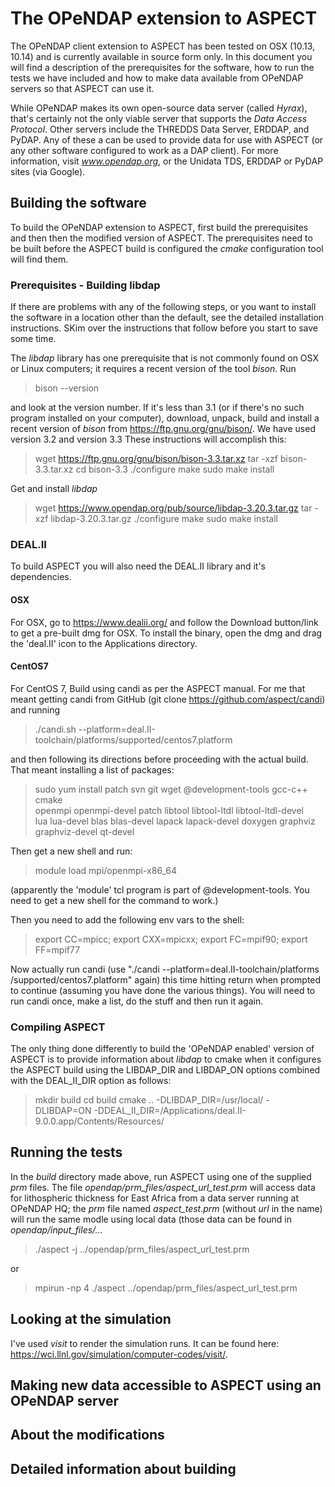 
# The OPeNDAP extension to ASPECT

The OPeNDAP client extension to ASPECT has been tested on OSX
(10.13, 10.14) and is currently available in source form only. In this
document you will find a description of the prerequisites for the
software, how to run the tests we have included and how to make data
available from OPeNDAP servers so that ASPECT can use it.

While OPeNDAP makes its own open-source data server (called _Hyrax_),
that's certainly not the only viable server that supports the _Data
Access Protocol_. Other servers include the THREDDS Data Server,
ERDDAP, and PyDAP. Any of these a can be used to provide data for use
with ASPECT (or any other software configured to work as a DAP
client). For more information, visit _www.opendap.org_, or the Unidata
TDS, ERDDAP or PyDAP sites (via Google).

## Building the software

To build the OPeNDAP extension to ASPECT, first build the prerequisites
and then then the modified version of ASPECT. The prerequisites need to
be built before the ASPECT build is configured the  _cmake_
configuration tool will find them.

### Prerequisites - Building libdap

If there are problems with any of the following steps, or you want to
install the software in a location other than the default, see the
detailed installation instructions. SKim over the instructions that
follow before you start to save some time.

The _libdap_ library has one prerequisite that is not commonly found
on OSX or Linux computers; it requires a recent version of the tool
_bison_. Run

> bison --version

and look at the version number. If it's less than 3.1 (or if there's
no such program installed on your computer), download, unpack, build
and install a recent version of _bison_ from
https://ftp.gnu.org/gnu/bison/. We have used version 3.2 and
version 3.3 These instructions will accomplish this:

> wget https://ftp.gnu.org/gnu/bison/bison-3.3.tar.xz
> tar -xzf bison-3.3.tar.xz
> cd bison-3.3
> ./configure
> make
> sudo make install

Get and install _libdap_

> wget https://www.opendap.org/pub/source/libdap-3.20.3.tar.gz
> tar -xzf libdap-3.20.3.tar.gz
> ./configure
> make
> sudo make install

### DEAL.II

To build ASPECT you will also need the DEAL.II library and it's
dependencies.

#### OSX
For OSX, go to https://www.dealii.org/ and follow the Download
button/link to get a pre-built dmg for OSX. To install the binary,
open the dmg and drag the 'deal.II' icon to the Applications
directory.

#### CentOS7
For CentOS 7, Build using candi as per the ASPECT manual. For me that meant 
getting candi from GitHub (git clone https://github.com/aspect/candi)
and running

> ./candi.sh --platform=deal.II-toolchain/platforms/supported/centos7.platform

and then following its directions before proceeding with the actual
build. That meant installing a list of packages:

> sudo yum install patch svn git wget @development-tools gcc-c++ cmake \
> openmpi openmpi-devel patch  libtool libtool-ltdl libtool-ltdl-devel \
> lua lua-devel blas blas-devel lapack lapack-devel  doxygen graphviz \
> graphviz-devel qt-devel

Then get a new shell and run:

> module load mpi/openmpi-x86_64

(apparently the 'module' tcl program is part of @development-tools. You
need to get a new shell for the command to work.)

Then you need to add the following env vars to the shell:

> export CC=mpicc; export CXX=mpicxx; export FC=mpif90; export FF=mpif77

Now actually run candi (use "./candi --platform=deal.II-toolchain/platforms
/supported/centos7.platform" again) this time hitting return when prompted
to continue (assuming you have done the various things). You will need to
run candi once, make a list, do the stuff and then run it again.
  
### Compiling ASPECT

The only thing done differently to build the 'OPeNDAP enabled' version
of ASPECT is to provide information about _libdap_ to cmake when it
configures the ASPECT build using the LIBDAP\_DIR and
LIBDAP\_ON options combined with the DEAL\_II\_DIR option as follows:

> mkdir build
> cd build
> cmake .. -DLIBDAP\_DIR=/usr/local/ -DLIBDAP=ON
>               -DDEAL\_II\_DIR=/Applications/deal.II-9.0.0.app/Contents/Resources/

## Running the tests

In the _build_ directory made above, run ASPECT using one of the
supplied _prm_ files. The file _opendap/prm\_files/aspect\_url\_test.prm_
will access data for lithospheric thickness for East Africa from a
data server running at OPeNDAP HQ; the _prm_ file named
_aspect\_test.prm_ (without _url_ in the name) will run the same
modle using local data (those data can be found in
_opendap/input\_files/..._

> ./aspect -j ../opendap/prm\_files/aspect\_url\_test.prm

or

> mpirun -np 4 ./aspect ../opendap/prm\_files/aspect\_url\_test.prm

## Looking at the simulation

I've used _visit_ to render the simulation runs. It can be found here:
https://wci.llnl.gov/simulation/computer-codes/visit/.

## Making new data accessible to ASPECT using an OPeNDAP server

## About the modifications

## Detailed information about building
